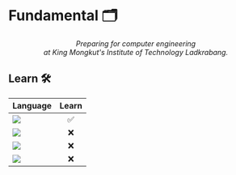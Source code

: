 <h1>Fundamental 🗂️</h1>

<p align="center">
<i>Preparing for computer engineering<br>at King Mongkut's Institute of Technology Ladkrabang.</i>
</p>

<h2>Learn 🛠️</h2>

Language | Learn
----- | :-----:
<img src="https://img.shields.io/badge/C-00599C?style=for-the-badge&logo=c&logoColor=white"> | ✅
<img src="https://img.shields.io/badge/C%2B%2B-00599C?style=for-the-badge&logo=c%2B%2B&logoColor=white"> | ❌
<img src="https://img.shields.io/badge/Python-FFD43B?style=for-the-badge&logo=python&logoColor=white"> | ❌
<img src="https://img.shields.io/badge/Java-ED8B00?style=for-the-badge&logo=java&logoColor=white"> | ❌